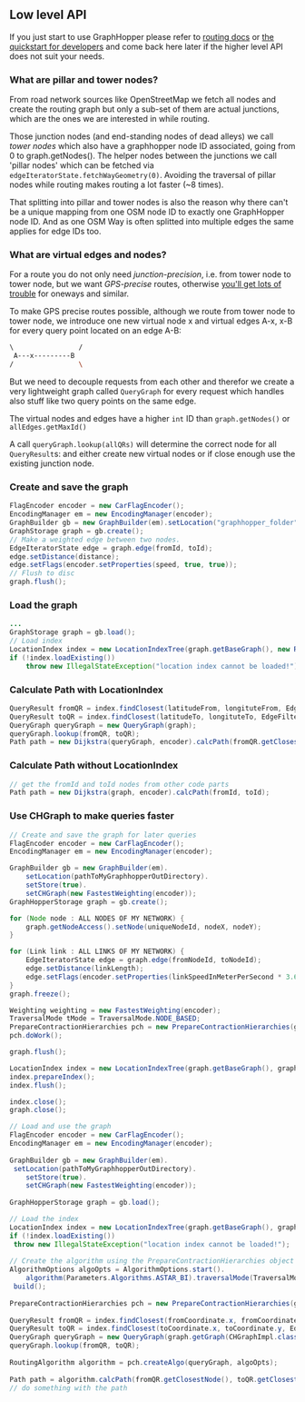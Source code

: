 ## Low level API

If you just start to use GraphHopper please refer to [routing docs](./routing.md)
or [the quickstart for developers](./quickstart-from-source.md)
and come back here later if the higher level API does not suit your needs.

### What are pillar and tower nodes?

From road network sources like OpenStreetMap we fetch all nodes and create the routing graph but 
only a sub-set of them are actual junctions, which are the ones we are interested in while routing.

Those junction nodes (and end-standing nodes of dead alleys) we call *tower nodes* which also 
have a graphhopper node ID associated, going from 0 to graph.getNodes(). 
The helper nodes between the junctions we call 'pillar nodes' which can be fetched via
`edgeIteratorState.fetchWayGeometry(0)`. Avoiding the traversal of pillar nodes while routing makes 
routing a lot faster (~8 times).

That splitting into pillar and tower nodes is also the reason why there can't be a unique mapping from 
one OSM node ID to exactly one GraphHopper node ID. And as one OSM Way is often splitted into multiple 
edges the same applies for edge IDs too.

### What are virtual edges and nodes?

For a route you do not only need *junction-precision*, i.e. from tower node to tower node, but we want 
*GPS-precise* routes, otherwise [you'll get lots of trouble](https://github.com/graphhopper/graphhopper/issues/27) 
for oneways and similar.

To make GPS precise routes possible, although we route from tower node to tower node, we introduce one new 
virtual node x and virtual edges A-x, x-B for every query point located on an edge A-B:

```bash
\                /
 A---x---------B
/                \
```

But we need to decouple requests from each other and therefor we create a very lightweight graph called 
`QueryGraph` for every request which handles also stuff like two query points on the same edge.

The virtual nodes and edges have a higher `int` ID than `graph.getNodes()` or `allEdges.getMaxId()`

A call `queryGraph.lookup(allQRs)` will determine the correct node for all `QueryResult`s: and either 
create new virtual nodes or if close enough use the existing junction node.

### Create and save the graph

```java
FlagEncoder encoder = new CarFlagEncoder();
EncodingManager em = new EncodingManager(encoder);
GraphBuilder gb = new GraphBuilder(em).setLocation("graphhopper_folder").setStore(true);
GraphStorage graph = gb.create();
// Make a weighted edge between two nodes.
EdgeIteratorState edge = graph.edge(fromId, toId);
edge.setDistance(distance);
edge.setFlags(encoder.setProperties(speed, true, true));
// Flush to disc
graph.flush();
```

### Load the graph

```java
...
GraphStorage graph = gb.load();
// Load index
LocationIndex index = new LocationIndexTree(graph.getBaseGraph(), new RAMDirectory("graphhopper_folder", true));
if (!index.loadExisting())
    throw new IllegalStateException("location index cannot be loaded!");
```

### Calculate Path with LocationIndex

```java
QueryResult fromQR = index.findClosest(latitudeFrom, longituteFrom, EdgeFilter.ALL_EDGES);
QueryResult toQR = index.findClosest(latitudeTo, longituteTo, EdgeFilter.ALL_EDGES);
QueryGraph queryGraph = new QueryGraph(graph);
queryGraph.lookup(fromQR, toQR);
Path path = new Dijkstra(queryGraph, encoder).calcPath(fromQR.getClosestNode(), toQR.getClosestNode());
```

### Calculate Path without LocationIndex

```java
// get the fromId and toId nodes from other code parts
Path path = new Dijkstra(graph, encoder).calcPath(fromId, toId);
```

### Use CHGraph to make queries faster

```java
// Create and save the graph for later queries
FlagEncoder encoder = new CarFlagEncoder();
EncodingManager em = new EncodingManager(encoder);

GraphBuilder gb = new GraphBuilder(em).
    setLocation(pathToMyGraphhopperOutDirectory).
    setStore(true).
    setCHGraph(new FastestWeighting(encoder));
GraphHopperStorage graph = gb.create();

for (Node node : ALL NODES OF MY NETWORK) {
    graph.getNodeAccess().setNode(uniqueNodeId, nodeX, nodeY);
}

for (Link link : ALL LINKS OF MY NETWORK) {
    EdgeIteratorState edge = graph.edge(fromNodeId, toNodeId);
    edge.setDistance(linkLength);
    edge.setFlags(encoder.setProperties(linkSpeedInMeterPerSecond * 3.6, true, false));
}
graph.freeze();

Weighting weighting = new FastestWeighting(encoder);
TraversalMode tMode = TraversalMode.NODE_BASED;
PrepareContractionHierarchies pch = new PrepareContractionHierarchies(graph.getDirectory(), graph, graph.getGraph(CHGraph.class), weighting, tMode);
pch.doWork();

graph.flush();

LocationIndex index = new LocationIndexTree(graph.getBaseGraph(), graph.getDirectory());
index.prepareIndex();
index.flush();

index.close();
graph.close();

```

```java
// Load and use the graph
FlagEncoder encoder = new CarFlagEncoder();
EncodingManager em = new EncodingManager(encoder);
		
GraphBuilder gb = new GraphBuilder(em).
 setLocation(pathToMyGraphhopperOutDirectory).
	setStore(true).
	setCHGraph(new FastestWeighting(encoder));
		
GraphHopperStorage graph = gb.load();

// Load the index
LocationIndex index = new LocationIndexTree(graph.getBaseGraph(), graph.getDirectory());
if (!index.loadExisting())
 throw new IllegalStateException("location index cannot be loaded!");
	
// Create the algorithm using the PrepareContractionHierarchies object
AlgorithmOptions algoOpts = AlgorithmOptions.start().
	algorithm(Parameters.Algorithms.ASTAR_BI).traversalMode(TraversalMode.NODE_BASED).weighting(new FastestWeighting(encoder)).
 build();
		
PrepareContractionHierarchies pch = new PrepareContractionHierarchies(graph.getDirectory(), graph, graph.getGraph(CHGraphImpl.class), new FastestWeighting(encoder), TraversalMode.NODE_BASED);
	
QueryResult fromQR = index.findClosest(fromCoordinate.x, fromCoordinate.y, EdgeFilter.ALL_EDGES);
QueryResult toQR = index.findClosest(toCoordinate.x, toCoordinate.y, EdgeFilter.ALL_EDGES);
QueryGraph queryGraph = new QueryGraph(graph.getGraph(CHGraphImpl.class));
queryGraph.lookup(fromQR, toQR);
		
RoutingAlgorithm algorithm = pch.createAlgo(queryGraph, algoOpts);
	
Path path = algorithm.calcPath(fromQR.getClosestNode(), toQR.getClosestNode());
// do something with the path
```
